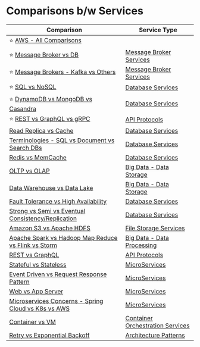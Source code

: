 # Comparisons b/w Services

| Comparison                                                                                                        | Service Type                                                                |
|-------------------------------------------------------------------------------------------------------------------|-----------------------------------------------------------------------------|
| :star: [AWS - All Comparisons](https://github.com/Anshul619/AWS-Services/tree/main/AWS-All-Comparisons.md)        |                                                                             |
| :star: [Message Broker vs DB](2_MessageBrokersEDA/MessageBrokerVsDB.md)                                           | [Message Broker Services](2_MessageBrokersEDA)                              |
| :star: [Message Brokers - Kafka vs Others](2_MessageBrokersEDA/KafkaVsRabbitMQVsSQSVsSNS.md)                      | [Message Broker Services](2_MessageBrokersEDA)                              |
| :star: [SQL vs NoSQL](1_Databases/SQLvsNoSQL.md)                                                                  | [Database Services](1_Databases)                                            |
| :star: [DynamoDB vs MongoDB vs Casandra](1_Databases/DynamoDBVsMongoDBVsCasandra.md)                              | [Database Services](1_Databases)                                            |
| :star: [REST vs GraphQL vs gRPC](8_API-Protocols/Readme.md)                                                       | [API Protocols](8_API-Protocols/Readme.md)                                  |
| [Read Replica vs Cache](1_Databases/3_Scalability-Techniques/ReadReplicaVsCache.md)                               | [Database Services](1_Databases)                                            |
| [Terminologies - SQL vs Document vs Search DBs](1_Databases/Terminologies.md)                                     | [Database Services](1_Databases)                                            |
| [Redis vs MemCache](1_Databases/8_Caching-InMemory-Databases/RedisVsMemcache.md)                                  | [Database Services](1_Databases)                                            |
| [OLTP vs OLAP](1_Databases/OLTPvsOTAP.md)                                                                         | [Big Data - Data Storage](1_Databases)                                      |
| [Data Warehouse vs Data Lake](../Big-Data/DataStorage/DataWarehousesVsLake.md)                                      | [Big Data - Data Storage](1_Databases)                                      |
| [Fault Tolerance vs High Availability](5_HighAvailability/FaultToleranceVsHighAvailability.md)                    | [Database Services](1_Databases)                                            |
| [Strong vs Semi vs Eventual Consistency/Replication](1_Databases/4_Consistency-Replication/Readme.md)             | [Database Services](1_Databases)                                            |
| [Amazon S3 vs Apache HDFS](9_FileStorages/HDFSVsS3.md)                                                         | [File Storage Services](9_FileStorages)                                    |
| [Apache Spark vs Hadoop Map Reduce vs Flink vs Storm](../Big-Data/DataProcessing/SparkVsMapReduceVsFlinkVsStorm.md) | [Big Data - Data Processing](../Big-Data/DataProcessing/)                     |
| [REST vs GraphQL](8_API-Protocols/RESTvsGraphQL.md)                                                               | [API Protocols](8_API-Protocols/Readme.md)                                  |
| [Stateful vs Stateless](4_Scalability/StatefulVsStateless.md)                                                     | [MicroServices](3_MicroServices)                                            |
| [Event Driven vs Request Response Pattern](2_MessageBrokersEDA/EventDrivenVsRequestResponsePattern.md)            | [MicroServices](3_MicroServices)                                            |
| [Web vs App Server](4_Scalability/WebVsAppServer.md)                                                              | [MicroServices](3_MicroServices)                                            |
| [Microservices Concerns - Spring Cloud vs K8s vs AWS](3_MicroServices/SpringCloudVsK8sVsAWS.md)                   | [MicroServices](3_MicroServices)                                            |
| [Container vs VM](../DevOps-SRE/1_Containers/ContainerVsVMs.md)                                      | [Container Orchestration Services](../DevOps-SRE/2_ContainerOrchestration) |
| [Retry vs Exponential Backoff](7_ArchitecturePatterns/RetryExponenialBackoff/RetryVsExponentialBackoff.md)        | [Architecture Patterns](7_ArchitecturePatterns)                             |
